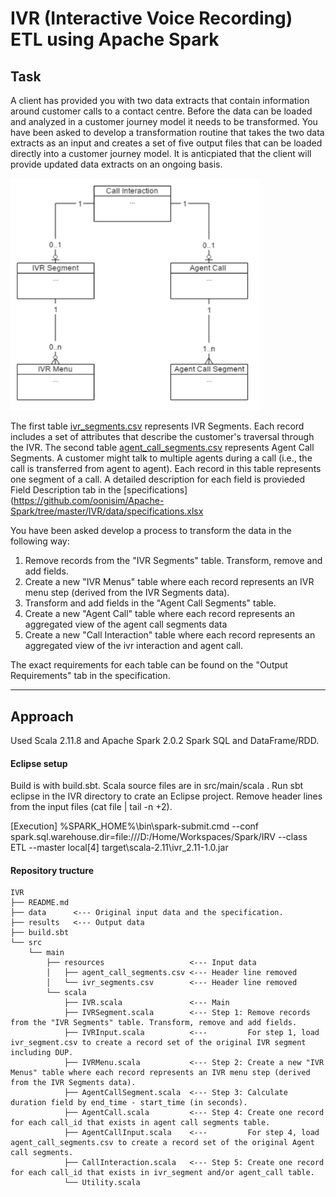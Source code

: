 
IVR (Interactive Voice Recording) ETL using Apache Spark
=========

Task
------------

A client has provided you with two data extracts that contain information around customer calls to a contact centre. Before the data can be loaded and analyzed in a customer journey model it needs to be transformed. You have been asked to develop a transformation routine that takes the two data extracts as an input and creates a set of five output files that can be loaded directly into a customer journey model. It is anticpiated that the client will provide updated data extracts on an ongoing basis.

<img src="https://github.com/oonisim/Apache-Spark/blob/master/IVR/images/ER.png" width=400>

The first table [ivr_segments.csv](https://github.com/oonisim/Apache-Spark/tree/master/IVR/data/ivr_segments.csv) represents IVR Segments. Each record includes a set of attributes that describe the customer's traversal through the IVR. The second table [agent_call_segments.csv](https://github.com/oonisim/Apache-Spark/tree/master/IVR/data/agent_call_segments.csv) represents Agent Call Segments. A customer might talk to multiple agents during a call (i.e., the call is transferred from agent to agent). Each record in this table represents one segment of a call. A detailed description for each field is provieded Field Description tab in the [specifications](https://github.com/oonisim/Apache-Spark/tree/master/IVR/data/specifications.xlsx

You have been asked develop a process to transform the data in the following way:

1. Remove records from the "IVR Segments" table. Transform, remove and add fields.
2. Create a new "IVR Menus" table where each record represents an IVR menu step (derived from the IVR Segments data).
3. Transform and add fields in the "Agent Call Segments" table.
4. Create a new "Agent Call" table where each record represents an aggregated view of the agent call segments data
5. Create a new "Call Interaction" table where each record represents an aggregated view of the ivr interaction and agent call.

The exact requirements for each table can be found on the "Output Requirements" tab in the specification.

---

Approach
------------
Used Scala 2.11.8 and Apache Spark 2.0.2 Spark SQL and DataFrame/RDD.

#### Eclipse setup
Build is with build.sbt. Scala source files are in src/main/scala . Run sbt eclipse in the IVR directory to crate an Eclipse project. Remove header lines from the input files (cat file | tail -n +2).

[Execution]
%SPARK_HOME%\bin\spark-submit.cmd
  --conf spark.sql.warehouse.dir=file:///D:/Home/Workspaces/Spark/IRV
  --class ETL
  --master local[4]
  target\scala-2.11\ivr_2.11-1.0.jar

#### Repository tructure
```
IVR
├── README.md
├── data      <--- Original input data and the specification.
├── results   <--- Output data
├── build.sbt
└── src
    └── main
        ├── resources                   <--- Input data
        │   ├── agent_call_segments.csv <--- Header line removed
        │   └── ivr_segments.csv        <--- Header line removed
        └── scala
            ├── IVR.scala               <--- Main
            ├── IVRSegment.scala        <--- Step 1: Remove records from the "IVR Segments" table. Transform, remove and add fields.
            ├── IVRInput.scala          <---         For step 1, load ivr_segment.csv to create a record set of the original IVR segment including DUP.
            ├── IVRMenu.scala           <--- Step 2: Create a new "IVR Menus" table where each record represents an IVR menu step (derived from the IVR Segments data).
            ├── AgentCallSegment.scala  <--- Step 3: Calculate duration field by end_time - start_time (in seconds).
            ├── AgentCall.scala         <--- Step 4: Create one record for each call_id that exists in agent call segments table.
            ├── AgentCallInput.scala    <---         For step 4, load agent_call_segments.csv to create a record set of the original Agent call segments.
            ├── CallInteraction.scala   <--- Step 5: Create one record for each call_id that exists in ivr_segment and/or agent_call table.
            └── Utility.scala
```